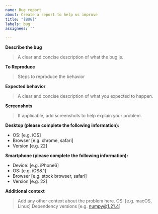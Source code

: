 ```yaml
---
name: Bug report
about: Create a report to help us improve
title: "[BUG]"
labels: bug
assignees: ''

---
```


**Describe the bug**
> A clear and concise description of what the bug is.

**To Reproduce**
> Steps to reproduce the behavior

**Expected behavior**
> A clear and concise description of what you expected to happen.

**Screenshots**
> If applicable, add screenshots to help explain your problem.

**Desktop (please complete the following information):**
 - OS: [e.g. iOS]
 - Browser [e.g. chrome, safari]
 - Version [e.g. 22]

**Smartphone (please complete the following information):**
 - Device: [e.g. iPhone6]
 - OS: [e.g. iOS8.1]
 - Browser [e.g. stock browser, safari]
 - Version [e.g. 22]

**Additional context**
> Add any other context about the problem here.
> OS: [e.g. macOS, Linux]
> Dependency versions [e.g. numpy@1.21.4]
